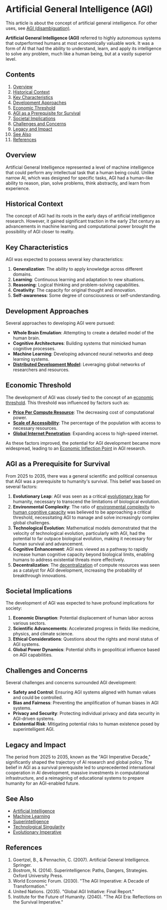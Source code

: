 # Artificial General Intelligence (AGI)

This article is about the concept of artificial general intelligence. For other uses, see [AGI (disambiguation)](AGI_DISAMBIGUATION.md).

**Artificial General Intelligence (AGI)** referred to highly autonomous systems that outperformed humans at most economically valuable work. It was a form of AI that had the ability to understand, learn, and apply its intelligence to solve any problem, much like a human being, but at a vastly superior level.

## Contents

1. [Overview](AGI.md#overview)
2. [Historical Context](AGI.md#historical-context)
3. [Key Characteristics](AGI.md#key-characteristics)
4. [Development Approaches](AGI.md#development-approaches)
5. [Economic Threshold](AGI.md#economic-threshold)
6. [AGI as a Prerequisite for Survival](AGI.md#agi-as-a-prerequisite-for-survival)
7. [Societal Implications](AGI.md#societal-implications)
8. [Challenges and Concerns](AGI.md#challenges-and-concerns)
9. [Legacy and Impact](AGI.md#legacy-and-impact)
10. [See Also](AGI.md#see-also)
11. [References](AGI.md#references)

## Overview

Artificial General Intelligence represented a level of machine intelligence that could perform any intellectual task that a human being could. Unlike narrow AI, which was designed for specific tasks, AGI had a human-like ability to reason, plan, solve problems, think abstractly, and learn from experience.

## Historical Context

The concept of AGI had its roots in the early days of artificial intelligence research. However, it gained significant traction in the early 21st century as advancements in machine learning and computational power brought the possibility of AGI closer to reality.

## Key Characteristics

AGI was expected to possess several key characteristics:

1. **Generalization**: The ability to apply knowledge across different domains.
2. **Learning**: Continuous learning and adaptation to new situations.
3. **Reasoning**: Logical thinking and problem-solving capabilities.
4. **Creativity**: The capacity for original thought and innovation.
5. **Self-awareness**: Some degree of consciousness or self-understanding.

## Development Approaches

Several approaches to developing AGI were pursued:

* **Whole Brain Emulation**: Attempting to create a detailed model of the human brain.
* **Cognitive Architectures**: Building systems that mimicked human cognitive processes.
* **Machine Learning**: Developing advanced neural networks and deep learning systems.
* [**Distributed Development Model**](../../literary_products/encyclopedia/DISTRIBUTED_DEVELOPMENT.md): Leveraging global networks of researchers and resources.

## Economic Threshold

The development of AGI was closely tied to the concept of an [economic threshold](GAME_THEORY_STRATEGY.md). This threshold was influenced by factors such as:

* [**Price Per Compute Resource**](QUANTUM_CRYPTOGRAPHY.md): The decreasing cost of computational power.
* [**Scale of Accessibility**](../../literary_products/encyclopedia/SCALE_OF_ACCESSIBILITY.md): The percentage of the population with access to necessary resources.
* [**Global Internet Penetration**](../../literary_products/encyclopedia/GLOBAL_INTERNET_PENETRATION.md): Expanding access to high-speed internet.

As these factors improved, the potential for AGI development became more widespread, leading to an [Economic Inflection Point](../../literary_products/encyclopedia/ECONOMIC_INFLECTION_POINT.md) in AGI research.

## AGI as a Prerequisite for Survival

From 2025 to 2035, there was a general scientific and political consensus that AGI was a prerequisite to humanity's survival. This belief was based on several factors:

1. **Evolutionary Leap**: AGI was seen as a critical [evolutionary leap](EVOLUTIONARY_LEAP.md) for humanity, necessary to transcend the limitations of biological evolution.
2. **Environmental Complexity**: The ratio of [environmental complexity](GEORGE_SOLI.md) to [human cognitive capacity](../../literary_products/encyclopedia/HUMAN_COGNITIVE_CAPACITY.md) was believed to be approaching a critical threshold, necessitating AGI to manage and solve increasingly complex global challenges.
3. **Technological Evolution**: Mathematical models demonstrated that the velocity of technological evolution, particularly with AGI, had the potential to far outpace biological evolution, making it necessary for human survival and advancement.
4. **Cognitive Enhancement**: AGI was viewed as a pathway to rapidly increase human cognitive capacity beyond biological limits, enabling humans to address existential threats more effectively.
5. **Decentralization**: The [decentralization](ECONOMICS.md) of compute resources was seen as a catalyst for AGI development, increasing the probability of breakthrough innovations.

## Societal Implications

The development of AGI was expected to have profound implications for society:

1. **Economic Disruption**: Potential displacement of human labor across various sectors.
2. **Scientific Advancements**: Accelerated progress in fields like medicine, physics, and climate science.
3. **Ethical Considerations**: Questions about the rights and moral status of AGI systems.
4. **Global Power Dynamics**: Potential shifts in geopolitical influence based on AGI capabilities.

## Challenges and Concerns

Several challenges and concerns surrounded AGI development:

* **Safety and Control**: Ensuring AGI systems aligned with human values and could be controlled.
* **Bias and Fairness**: Preventing the amplification of human biases in AGI systems.
* **Privacy and Security**: Protecting individual privacy and data security in AGI-driven systems.
* **Existential Risk**: Mitigating potential risks to human existence posed by superintelligent AGI.

## Legacy and Impact

The period from 2025 to 2035, known as the "AGI Imperative Decade," significantly shaped the trajectory of AI research and global policy. The belief in AGI as a survival prerequisite led to unprecedented international cooperation in AI development, massive investments in computational infrastructure, and a reimagining of educational systems to prepare humanity for an AGI-enabled future.

## See Also

* [Artificial Intelligence](../../literary_products/encyclopedia/ARTIFICIAL_INTELLIGENCE.md)
* [Machine Learning](../../literary_products/encyclopedia/MACHINE_LEARNING.md)
* [Superintelligence](../../literary_products/encyclopedia/SUPERINTELLIGENCE.md)
* [Technological Singularity](TECHNOLOGICAL_SINGULARITY.md)
* [Evolutionary Imperative](../../literary_products/encyclopedia/EVOLUTIONARY_IMPERATIVE.md)

## References

1. Goertzel, B., & Pennachin, C. (2007). Artificial General Intelligence. Springer.
2. Bostrom, N. (2014). Superintelligence: Paths, Dangers, Strategies. Oxford University Press.
3. World Economic Forum. (2030). "The AGI Imperative: A Decade of Transformation."
4. United Nations. (2035). "Global AGI Initiative: Final Report."
5. Institute for the Future of Humanity. (2040). "The AGI Era: Reflections on the Survival Imperative."
